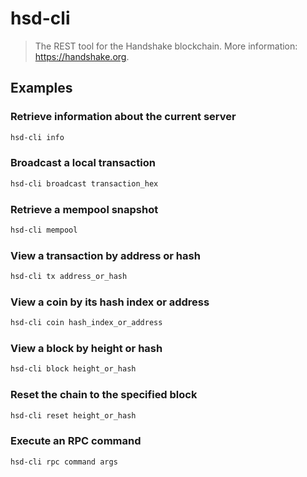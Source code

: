 # hsd-cli

> The REST tool for the Handshake blockchain. More information: <https://handshake.org>.

## Examples

### Retrieve information about the current server

```bash
hsd-cli info
```

### Broadcast a local transaction

```bash
hsd-cli broadcast transaction_hex
```

### Retrieve a mempool snapshot

```bash
hsd-cli mempool
```

### View a transaction by address or hash

```bash
hsd-cli tx address_or_hash
```

### View a coin by its hash index or address

```bash
hsd-cli coin hash_index_or_address
```

### View a block by height or hash

```bash
hsd-cli block height_or_hash
```

### Reset the chain to the specified block

```bash
hsd-cli reset height_or_hash
```

### Execute an RPC command

```bash
hsd-cli rpc command args
```
